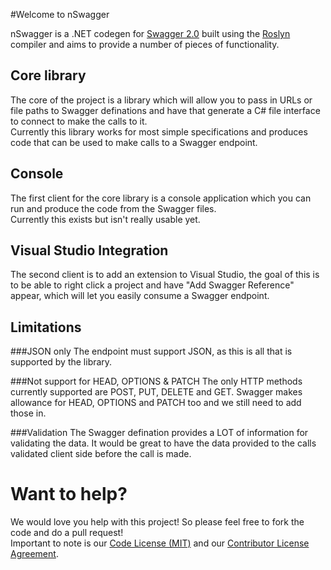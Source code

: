 #Welcome to nSwagger

nSwagger is a .NET codegen for [Swagger 2.0](http://swagger.io) built using the [Roslyn](https://github.com/dotnet/roslyn) compiler and aims to provide a number of pieces of functionality.

## Core library

The core of the project is a library which will allow you to pass in URLs or file paths to Swagger definations and have that generate a C# file interface to connect to make the calls to it.   
Currently this library works for most simple specifications and produces code that can be used to make calls to a Swagger endpoint.

## Console 

The first client for the core library is a console application which you can run and produce the code from the Swagger files.  
Currently this exists but isn't really usable yet.

## Visual Studio Integration

The second client is to add an extension to Visual Studio, the goal of this is to be able to right click a project and have "Add Swagger Reference" appear, which will let you easily consume a Swagger endpoint.

## Limitations

###JSON only
The endpoint must support JSON, as this is all that is supported by the library.

###Not support for HEAD, OPTIONS &amp; PATCH
The only HTTP methods currently supported are POST, PUT, DELETE and GET. Swagger makes allowance for HEAD, OPTIONS and PATCH too and we still need to add those in.

###Validation
The Swagger defination provides a LOT of information for validating the data. It would be great to have the data provided to the calls validated client side before the call is made.

# Want to help?
We would love you help with this project! So please feel free to fork the code and do a pull request!   
Important to note is our [Code License (MIT)](LICENSE.md) and our [Contributor License Agreement](Contributor-License-Agreement.md).